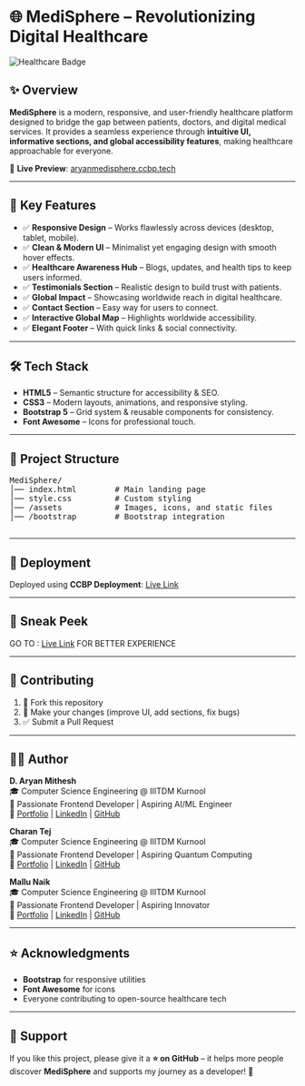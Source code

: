 <!DOCTYPE html>
<html lang="en">
<head>
  <meta charset="UTF-8">
  <title>MediSphere – Revolutionizing Digital Healthcare</title>
</head>
<body>

  <h1>🌐 MediSphere – Revolutionizing Digital Healthcare</h1>

  <p>
    <img src="https://img.shields.io/badge/Healthcare-Digital%20Transformation-blueviolet?style=for-the-badge" alt="Healthcare Badge">
  </p>

  <h2>✨ Overview</h2>
  <p>
    <b>MediSphere</b> is a modern, responsive, and user-friendly healthcare platform designed to bridge the gap between patients, doctors, and digital medical services. It provides a seamless experience through <b>intuitive UI, informative sections, and global accessibility features</b>, making healthcare approachable for everyone.
  </p>
  <p>
    🔗 <b>Live Preview</b>: 
    <a href="https://aryanmedisphere.ccbp.tech" target="_blank">aryanmedisphere.ccbp.tech</a>
  </p>

  <hr>

  <h2>🎯 Key Features</h2>
  <ul>
    <li>✅ <b>Responsive Design</b> – Works flawlessly across devices (desktop, tablet, mobile).</li>
    <li>✅ <b>Clean & Modern UI</b> – Minimalist yet engaging design with smooth hover effects.</li>
    <li>✅ <b>Healthcare Awareness Hub</b> – Blogs, updates, and health tips to keep users informed.</li>
    <li>✅ <b>Testimonials Section</b> – Realistic design to build trust with patients.</li>
    <li>✅ <b>Global Impact</b> – Showcasing worldwide reach in digital healthcare.</li>
    <li>✅ <b>Contact Section</b> – Easy way for users to connect.</li>
    <li>✅ <b>Interactive Global Map</b> – Highlights worldwide accessibility.</li>
    <li>✅ <b>Elegant Footer</b> – With quick links & social connectivity.</li>
  </ul>

  <hr>

  <h2>🛠️ Tech Stack</h2>
  <ul>
    <li><b>HTML5</b> – Semantic structure for accessibility & SEO.</li>
    <li><b>CSS3</b> – Modern layouts, animations, and responsive styling.</li>
    <li><b>Bootstrap 5</b> – Grid system & reusable components for consistency.</li>
    <li><b>Font Awesome</b> – Icons for professional touch.</li>
  </ul>

  <hr>

  <h2>📂 Project Structure</h2>
  <pre>
MediSphere/
│── index.html        # Main landing page
│── style.css         # Custom styling
│── /assets           # Images, icons, and static files
│── /bootstrap        # Bootstrap integration
  </pre>

  <hr>

  <h2>🚀 Deployment</h2>
  <p>
    Deployed using <b>CCBP Deployment</b>: 
    <a href="https://aryanmedisphere.ccbp.tech" target="_blank">Live Link</a>
  </p>

  <hr>

  <h2>📸 Sneak Peek</h2>
  <p>
    GO TO : <a href="https://aryanmedisphere.ccbp.tech" target="_blank">Live Link</a> FOR BETTER EXPERIENCE
  </p>

  <hr>

  <h2>🤝 Contributing</h2>
  <ol>
    <li>🍴 Fork this repository</li>
    <li>🔧 Make your changes (improve UI, add sections, fix bugs)</li>
    <li>✅ Submit a Pull Request</li>
  </ol>

  <hr>

  <h2>👨‍💻 Author</h2>
  <p>
    <b>D. Aryan Mithesh</b><br>
    🎓 Computer Science Engineering @ IIITDM Kurnool<br>
    🚀 Passionate Frontend Developer | Aspiring AI/ML Engineer<br>
    🔗 <a href="https://aryansportfolio.ccbp.tech" target="_blank">Portfolio</a> | 
    <a href="https://linkedin.com/in/" target="_blank">LinkedIn</a> | 
    <a href="https://github.com/" target="_blank">GitHub</a>
  </p>
  <p></p>
  <p>
    <b>Charan Tej</b><br>
    🎓 Computer Science Engineering @ IIITDM Kurnool<br>
    🚀 Passionate Frontend Developer | Aspiring Quantum Computing<br>
    🔗 <a href="https://" target="_blank">Portfolio</a> | 
    <a href="https://linkedin.com/in/" target="_blank">LinkedIn</a> | 
    <a href="https://github.com/" target="_blank">GitHub</a>
  </p>
  <p></p>
  <p>
    <b>Mallu Naik</b><br>
    🎓 Computer Science Engineering @ IIITDM Kurnool<br>
    🚀 Passionate Frontend Developer | Aspiring Innovator<br>
    🔗 <a href="https://" target="_blank">Portfolio</a> | 
    <a href="https://linkedin.com/in/" target="_blank">LinkedIn</a> | 
    <a href="https://github.com/" target="_blank">GitHub</a>
  </p>
  <hr>

  <h2>⭐ Acknowledgments</h2>
  <ul>
    <li><b>Bootstrap</b> for responsive utilities</li>
    <li><b>Font Awesome</b> for icons</li>
    <li>Everyone contributing to open-source healthcare tech</li>
  </ul>

  <hr>

  <h2>🌟 Support</h2>
  <p>
    If you like this project, please give it a <b>⭐ on GitHub</b> – it helps more people discover <b>MediSphere</b> and supports my journey as a developer! 💙
  </p>

</body>
</html>
